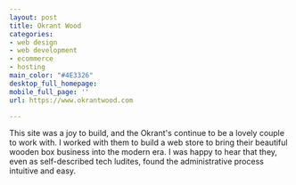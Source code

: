 ```yaml
---
layout: post
title: Okrant Wood
categories:
- web design
- web development
- ecommerce
- hosting
main_color: "#4E3326"
desktop_full_homepage: 
mobile_full_page: ''
url: https://www.okrantwood.com

---
```

This site was a joy to build, and the Okrant's continue to be a lovely couple to work with. I worked with them to build a web store to bring their beautiful wooden box business into the modern era. I was happy to hear that they, even as self-described tech ludites, found the administrative process intuitive and easy.